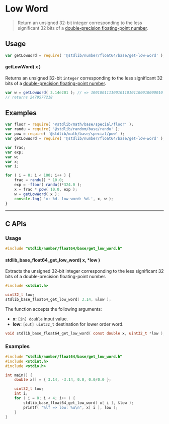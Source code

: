 <!--

@license Apache-2.0

Copyright (c) 2018 The Stdlib Authors.

Licensed under the Apache License, Version 2.0 (the "License");
you may not use this file except in compliance with the License.
You may obtain a copy of the License at

   http://www.apache.org/licenses/LICENSE-2.0

Unless required by applicable law or agreed to in writing, software
distributed under the License is distributed on an "AS IS" BASIS,
WITHOUT WARRANTIES OR CONDITIONS OF ANY KIND, either express or implied.
See the License for the specific language governing permissions and
limitations under the License.

-->

# Low Word

> Return an unsigned 32-bit integer corresponding to the less significant 32 bits of a [double-precision floating-point number][ieee754].

<section class="usage">

## Usage

```javascript
var getLowWord = require( '@stdlib/number/float64/base/get-low-word' );
```

#### getLowWord( x )

Returns an unsigned 32-bit `integer` corresponding to the less significant 32 bits of a [double-precision floating-point number][ieee754].

```javascript
var w = getLowWord( 3.14e201 ); // => 10010011110010110101100010000010
// returns 2479577218
```

</section>

<!-- /.usage -->

<section class="examples">

## Examples

<!-- eslint no-undef: "error" -->

```javascript
var floor = require( '@stdlib/math/base/special/floor' );
var randu = require( '@stdlib/random/base/randu' );
var pow = require( '@stdlib/math/base/special/pow' );
var getLowWord = require( '@stdlib/number/float64/base/get-low-word' );

var frac;
var exp;
var w;
var x;
var i;

for ( i = 0; i < 100; i++ ) {
    frac = randu() * 10.0;
    exp = -floor( randu()*324.0 );
    x = frac * pow( 10.0, exp );
    w = getLowWord( x );
    console.log( 'x: %d. low word: %d.', x, w );
}
```

</section>

<!-- /.examples -->

<!-- C interface documentation. -->

* * *

<section class="c">

## C APIs

<!-- Section to include introductory text. Make sure to keep an empty line after the intro `section` element and another before the `/section` close. -->

<section class="intro">

</section>

<!-- /.intro -->

<!-- C usage documentation. -->

<section class="usage">

### Usage

```c
#include "stdlib/number/float64/base/get_low_word.h"
```

#### stdlib_base_float64_get_low_word( x, \*low )

Extracts the unsigned 32-bit integer corresponding to the less significant 32 bits of a double-precision floating-point number.

```c
#include <stdint.h>

uint32_t low;
stdlib_base_float64_get_low_word( 3.14, &low );
```

The function accepts the following arguments:

-   **x**: `[in] double` input value.
-   **low**: `[out] uint32_t` destination for lower order word.

```c
void stdlib_base_float64_get_low_word( const double x, uint32_t *low );
```

</section>

<!-- /.usage -->

<!-- C API usage notes. Make sure to keep an empty line after the `section` element and another before the `/section` close. -->

<section class="notes">

</section>

<!-- /.notes -->

<!-- C API usage examples. -->

<section class="examples">

### Examples

```c
#include "stdlib/number/float64/base/get_low_word.h"
#include <stdint.h>
#include <stdio.h>

int main() {
    double x[] = { 3.14, -3.14, 0.0, 0.0/0.0 };

    uint32_t low;
    int i;
    for ( i = 0; i < 4; i++ ) {
        stdlib_base_float64_get_low_word( x[ i ], &low );
        printf( "%lf => low: %u\n", x[ i ], low );
    }
}
```

</section>

<!-- /.examples -->

</section>

<!-- /.c -->

<section class="links">

[ieee754]: https://en.wikipedia.org/wiki/IEEE_754-1985

</section>

<!-- /.links -->

